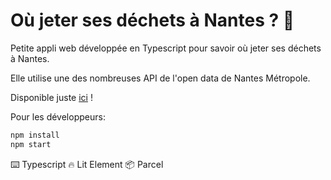 # Où jeter ses déchets à Nantes ? 🚮

Petite appli web développée en Typescript pour savoir où jeter ses déchets à Nantes.

Elle utilise une des nombreuses API de l'open data de Nantes Métropole.

Disponible juste [ici](jeter-dechets-nantes.netflify.app.com) !

Pour les développeurs:

```bash
npm install
npm start
```

⌨️ Typescript
🔥 Lit Element
📦 Parcel